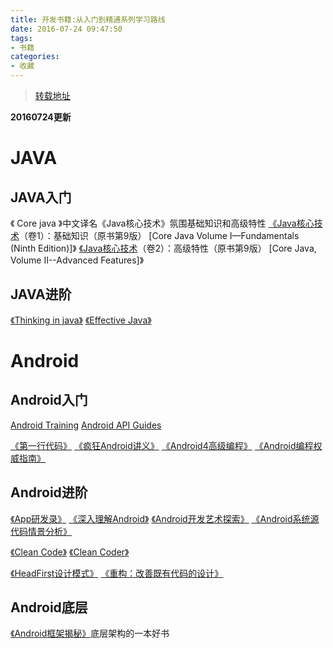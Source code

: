 ```yaml
---
title: 开发书籍:从入门到精通系列学习路线
date: 2016-07-24 09:47:50
tags:
- 书籍
categories:
- 收藏
---
```


> [转载地址](http://diycode.cc/wiki/androidbook)

**20160724更新**
# JAVA
## JAVA入门

《 Core java 》中文译名《Java核心技术》氛围基础知识和高级特性
[《Java核心技术](http://re.jd.com/cps/item/11345721.html)（卷1）：基础知识（原书第9版） [Core Java Volume I—Fundamentals (Ninth Edition)]》
[《Java核心技术](http://item.jd.com/11409707.html)（卷2）：高级特性（原书第9版） [Core Java, Volume II--Advanced Features]》

## JAVA进阶

[《Thinking in java》](http://union.click.jd.com/jdc?d=VUed84)
[《Effective Java》](http://union.click.jd.com/jdc?d=qj7efm)

# Android
## Android入门
<!--more-->
[Android Training](http://hukai.me/android-training-course-in-chinese/index.html)
[Android API Guides](https://developer.android.com/guide/index.html)


[《第一行代码》](http://re.jd.com/cps/item/11504254.html?cu=true&utm_source=kong&utm_medium=tuiguang&utm_campaign=t_13082_&utm_term=61b9466da127409f9bb1c081175a53c0)
[《疯狂Android讲义》](http://re.jd.com/cps/item/11689014.html?cu=true&utm_source=kong&utm_medium=tuiguang&utm_campaign=t_13082_&utm_term=0ffa399fc3bb4570a257cc560cf787aa)
[《Android4高级编程》](http://item.jd.com/11223114.html)
[《Android编程权威指南》](http://item.jd.com/11431307.html)


## Android进阶

[《App研发录》](http://item.jd.com/11791229.html)
[《深入理解Android》](http://union.click.jd.com/jdc?d=OLlkvE)
[《Android开发艺术探索》](http://union.click.jd.com/jdc?d=xQb0ys)
[《Android系统源代码情景分析》](http://item.jd.com/11838754.html)


[《Clean Code》](http://union.click.jd.com/jdc?d=Rvhkhz)
[《Clean Coder》](http://union.click.jd.com/jdc?d=HLHtIG)


[《HeadFirst设计模式》](http://union.click.jd.com/jdc?d=M1G62A)
[《重构：改善既有代码的设计》](http://union.click.jd.com/jdc?d=gvVU3X)

## Android底层

[《Android框架揭秘》](http://item.jd.com/10965603.html)底层架构的一本好书

